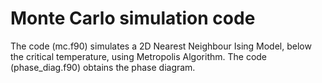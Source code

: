 # Monte Carlo simulation code

The code (mc.f90) simulates a 2D Nearest Neighbour Ising Model, below the critical temperature, using Metropolis Algorithm. The code (phase_diag.f90) obtains the phase diagram.

